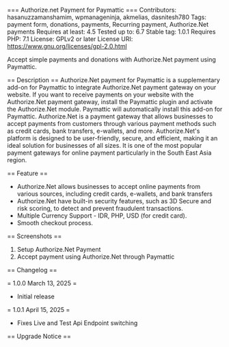 === Authorize.net Payment for Paymattic ===
Contributors: hasanuzzamanshamim, wpmanageninja, akmelias, dasnitesh780
Tags: payment form, donations, payments, Recurring payment, Authorize.Net payments
Requires at least: 4.5
Tested up to: 6.7
Stable tag: 1.0.1
Requires PHP: 7.1
License: GPLv2 or later
License URI: https://www.gnu.org/licenses/gpl-2.0.html

Accept simple payments and donations with Authorize.Net payment using Paymattic.

== Description ==
Authorize.Net payment for Paymattic is a supplementary add-on for Paymattic to integrate Authorize.Net payment gateway on your website. If you want to receive payments on your website with the Authorize.Net payment gateway, install the Paymattic plugin and activate the Authorize.Net module. Paymattic will automatically install this add-on for Paymattic.
Authorize.Net is a payment gateway that allows businesses to accept payments from customers through various payment methods such as credit cards, bank transfers, e-wallets, and more. Authorize.Net's platform is designed to be user-friendly, secure, and efficient, making it an ideal solution for businesses of all sizes. It is one of the most popular payment gateways for online payment particularly in the South East Asia region. 

== Feature ==
* Authorize.Net allows businesses to accept online payments from various sources, including credit cards, e-wallets, and bank transfers
* Authorize.Net have built-in security features, such as 3D Secure and risk scoring, to detect and prevent fraudulent transactions.
* Multiple Currency Support - IDR, PHP, USD (for credit card).
* Smooth checkout process.

== Screenshots ==
1. Setup Authorize.Net Payment
2. Accept payment using Authorize.Net through Paymattic


== Changelog ==

= 1.0.0 March 13, 2025 =
* Initial release

= 1.0.1 April 15, 2025 =
- Fixes Live and Test Api Endpoint switching

== Upgrade Notice ==
